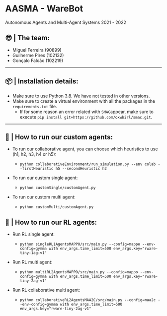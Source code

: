 # AASMA - WareBot
Autonomous Agents and Multi-Agent Systems 2021 - 2022


## 😎 | The team:

- Miguel Ferreira (90899)
- Guilherme Pires (102132)
- Gonçalo Falcão (102219)

___

## 📦 | Installation details:

- Make sure to use Python 3.8. We have not tested in other versions.
- Make sure to create a virtual environment with all the packages in the ```requirements.txt``` file.
  - If for some reason an error related with ```SMAC```appear, make sure to execute ```pip install git+https://github.com/oxwhirl/smac.git```.

___ 

## 🚀 | How to run our custom agents:

- To run our collaborative agent, you can choose which heuristics to use (h1, h2, h3, h4 or h5):
  - ``` python collaborativeEnvironment/run_simulation.py --env colab --firstHeuristic h5 --secondHeuristic h2 ```

- To run our custom single agent:
  - ```python customSingle/customAgent.py```

- To run our custom multi agent:
  - ```python customMulti/customAgent.py```

## 🤖 | How to run our RL agents:

- Run RL single agent:
  - ```python singleRL1AgentsMAPPO/src/main.py --config=mappo --env-config=gymma with env_args.time_limit=500 env_args.key="rware-tiny-1ag-v1"```

- Run RL multi agent:
  - ```python multiRL2AgentsMAPPO/src/main.py --config=mappo --env-config=gymma with env_args.time_limit=500 env_args.key="rware-tiny-2ag-v1"```

- Run RL collaborative multi agent:
  - ```python collaborativeRL2AgentsMAA2C/src/main.py --config=maa2c --env-config=gymma with env_args.time_limit=500 env_args.key="rware-tiny-2ag-v1"```
